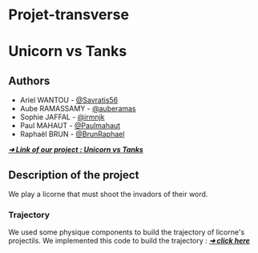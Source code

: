 # Projet-transverse
# Unicorn vs Tanks

## Authors

* Ariel WANTOU - [@Savratis56](https://github.com/Savratis56)
* Aube RAMASSAMY - [@auberamas](https://github.com/auberamas)
* Sophie JAFFAL - [@irmnjk](https://github.com/irmnjk)
* Paul MAHAUT - [@Paulmahaut](https://github.com/Paulmahaut)
* Raphaël BRUN - [@BrunRaphael](https://github.com/BrunRaphael)
 
[***➜ Link of our project : Unicorn vs Tanks***](https://github.com/Paulmahaut/Projet-transverse)

## Description of the project

We play a licorne that must shoot the invadors of their word. 

### Trajectory
We used some physique components to build the trajectory of licorne's projectils. We implemented this code to build the trajectory : [***➜ click here***](https://github.com/pyGuru123/Simulations/tree/main/Projectile%20Motion)

